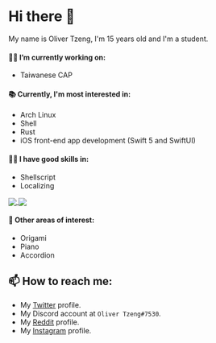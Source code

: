 # Hi there 👋

My name is Oliver Tzeng, I'm 15 years old and I'm a student.

#### 👨‍💻 I’m currently working on:
* Taiwanese CAP

#### 📚 Currently, I'm most interested in:
* Arch Linux
* Shell
* Rust
* iOS front-end app development (Swift 5 and SwiftUI)

#### 🤹‍♂️ I have good skills in:
* Shellscript
* Localizing

<a href="https://github.com/olivertzeng/github-readme-stats">
  <img align="center" src="https://github-readme-stats.vercel.app/api?username=olivertzeng&hide=prs&count_private=true&theme=dark" />
</a>
<a href="https://github.com/olivertzeng/github-readme-stats">
  <img align="center" src="https://github-readme-stats.vercel.app/api/top-langs/?username=olivertzeng&theme=dark&layout=compact&hide=html,javascript" />
</a>

#### 🔬 Other areas of interest:
* Origami
* Piano
* Accordion

## 📫 How to reach me:
* My [Twitter](https://twitter.com/olivertzeng) profile.
* My Discord account at `Oliver Tzeng#7530`.
* My [Reddit](https://reddit.com/olivertzeng) profile.
* My [Instagram](https://instagram.com/olivertzeng1234) profile.
